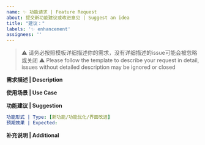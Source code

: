 ```yaml
---
name: ✨ 功能请求 | Feature Request
about: 提交新功能建议或改进意见 | Suggest an idea
title: "建议："
labels: '✨ enhancement'
assignees: ''
---
```


> ⚠️ 请务必按照模板详细描述你的需求，没有详细描述的issue可能会被忽略或关闭
> ⚠️ Please follow the template to describe your request in detail, issues without detailed description may be ignored or closed

**需求描述 | Description**
<!-- 描述你希望添加的功能或改进建议 -->


**使用场景 | Use Case**
<!-- 描述这个功能会在什么场景下使用，解决什么问题 -->


**功能建议 | Suggestion**
<!-- 你期望这个功能是什么样的？可以描述一下具体实现方式 -->
```yaml
功能形式 | Type: [新功能/功能优化/界面改进]
预期效果 | Expected:
```

**补充说明 | Additional**
<!-- 其他补充说明或者参考示例 -->